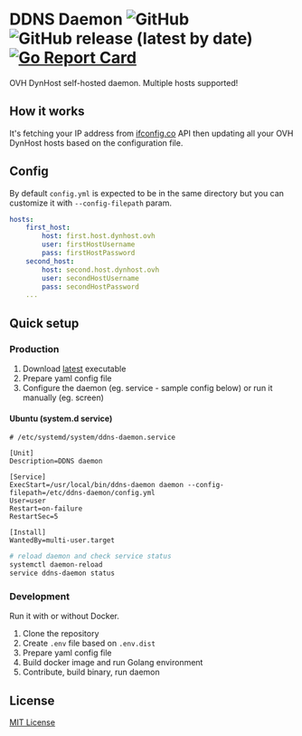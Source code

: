 # DDNS Daemon ![GitHub](https://img.shields.io/github/license/nmapx/ddns-daemon?style=flat) ![GitHub release (latest by date)](https://img.shields.io/github/v/release/nmapx/ddns-daemon?style=flat) [![Go Report Card](https://goreportcard.com/badge/github.com/nmapx/ddns-daemon)](https://goreportcard.com/report/github.com/nmapx/ddns-daemon)

OVH DynHost self-hosted daemon. Multiple hosts supported!

## How it works

It's fetching your IP address from [ifconfig.co](https://ifconfig.co) API then updating all your OVH 
DynHost hosts based on the configuration file.

## Config

By default `config.yml` is expected to be in the same directory but you can customize
it with `--config-filepath` param.

```yaml
hosts:
    first_host:
        host: first.host.dynhost.ovh
        user: firstHostUsername
        pass: firstHostPassword
    second_host:
        host: second.host.dynhost.ovh
        user: secondHostUsername
        pass: secondHostPassword
    ...
```

## Quick setup

### Production

1. Download [latest](https://github.com/nmapx/ddns-daemon/releases/latest) executable
2. Prepare yaml config file
3. Configure the daemon (eg. service - sample config below) or run it manually (eg. screen)

#### Ubuntu (system.d service)

```
# /etc/systemd/system/ddns-daemon.service

[Unit]
Description=DDNS daemon

[Service]
ExecStart=/usr/local/bin/ddns-daemon daemon --config-filepath=/etc/ddns-daemon/config.yml
User=user
Restart=on-failure
RestartSec=5

[Install]
WantedBy=multi-user.target
```

```bash
# reload daemon and check service status
systemctl daemon-reload
service ddns-daemon status
```

### Development

Run it with or without Docker.

1. Clone the repository
2. Create `.env` file based on `.env.dist`
3. Prepare yaml config file
4. Build docker image and run Golang environment
5. Contribute, build binary, run daemon

## License

[MIT License](./LICENSE)
